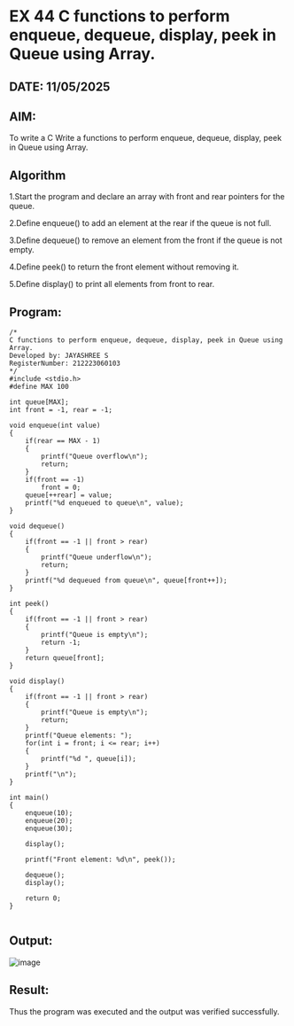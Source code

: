 # EX 44 C functions to perform enqueue, dequeue, display, peek in Queue using Array.
## DATE: 11/05/2025
## AIM:
To write a C Write a functions to perform enqueue, dequeue, display, peek in Queue using Array.

## Algorithm
1.Start the program and declare an array with front and rear pointers for the queue.

2.Define enqueue() to add an element at the rear if the queue is not full.

3.Define dequeue() to remove an element from the front if the queue is not empty.

4.Define peek() to return the front element without removing it.

5.Define display() to print all elements from front to rear.
## Program:
```
/*
C functions to perform enqueue, dequeue, display, peek in Queue using Array.
Developed by: JAYASHREE S
RegisterNumber: 212223060103
*/
#include <stdio.h>
#define MAX 100

int queue[MAX];
int front = -1, rear = -1;

void enqueue(int value)
{
    if(rear == MAX - 1)
    {
        printf("Queue overflow\n");
        return;
    }
    if(front == -1)
        front = 0;
    queue[++rear] = value;
    printf("%d enqueued to queue\n", value);
}

void dequeue()
{
    if(front == -1 || front > rear)
    {
        printf("Queue underflow\n");
        return;
    }
    printf("%d dequeued from queue\n", queue[front++]);
}

int peek()
{
    if(front == -1 || front > rear)
    {
        printf("Queue is empty\n");
        return -1;
    }
    return queue[front];
}

void display()
{
    if(front == -1 || front > rear)
    {
        printf("Queue is empty\n");
        return;
    }
    printf("Queue elements: ");
    for(int i = front; i <= rear; i++)
    {
        printf("%d ", queue[i]);
    }
    printf("\n");
}

int main()
{
    enqueue(10);
    enqueue(20);
    enqueue(30);

    display();

    printf("Front element: %d\n", peek());

    dequeue();
    display();

    return 0;
}


```

## Output:

![image](https://github.com/user-attachments/assets/8702557e-a403-4205-b10e-0e0ac36e711b)


## Result:
Thus the program was executed and the output was verified successfully.
